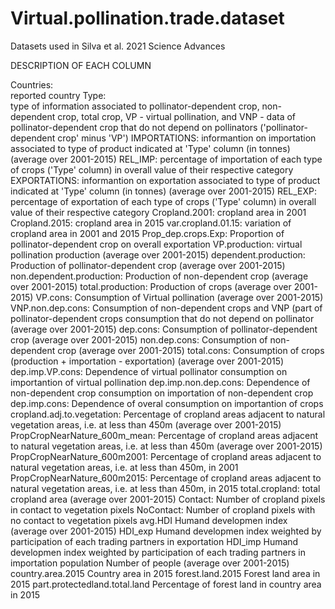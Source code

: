 # Virtual.pollination.trade.dataset
Datasets used in Silva et al. 2021 Science Advances

DESCRIPTION OF EACH COLUMN	
	
Countries:	
reported country
Type: 	
type of information associated to pollinator-dependent crop, non-dependent crop, total crop, VP - virtual pollination, and VNP - data of pollinator-dependent crop that do not depend on pollinators ('pollinator-dependent crop' minus 'VP')
IMPORTATIONS:	informantion on importation associated to type of product indicated at 'Type' column (in tonnes) (average over 2001-2015)
REL_IMP:	percentage of importation of each type of crops ('Type' column) in overall value of their respective category
EXPORTATIONS:	informantion on exportation associated to type of product indicated at 'Type' column (in tonnes) (average over 2001-2015)
REL_EXP:	percentage of exportation of each type of crops ('Type' column) in overall value of their respective category
Cropland.2001:	cropland area in 2001
Cropland.2015:	cropland area in 2015
var.cropland.01.15:	variation of cropland area in 2001 and 2015
Prop_dep.crops.Exp:	Proportion of pollinator-dependent crop on overall exportation
VP.production:	virtual pollination production (average over 2001-2015)
dependent.production:	Production of pollinator-dependent crop (average over 2001-2015)
non.dependent.production:	Production of non-dependent crop (average over 2001-2015)
total.production:	Production of crops (average over 2001-2015)
VP.cons:	Consumption of Virtual pollination  (average over 2001-2015)
VNP.non.dep.cons:	Consumption of non-dependent crops and VNP (part of pollinator-dependent crops consumption that do not depend on pollinator (average over 2001-2015)
dep.cons:	Consumption of pollinator-dependent crop (average over 2001-2015)
non.dep.cons:	Consumption of non-dependent crop (average over 2001-2015)
total.cons:	Consumption of crops (production + importation - exportation) (average over 2001-2015)
dep.imp.VP.cons:	Dependence of virtual pollinator consumption on importantion of virtual pollination 
dep.imp.non.dep.cons:	Dependence of non-dependent crop consumption on importation of non-dependent crop
dep.imp.cons:	Dependence of overal consumption on importantion of crops
cropland.adj.to.vegetation:	Percentage of cropland areas adjacent to natural vegetation areas, i.e. at less than 450m (average over 2001-2015)
PropCropNearNature_600m_mean:	Percentage of cropland areas adjacent to natural vegetation areas, i.e. at less than 450m (average over 2001-2015)
PropCropNearNature_600m2001:	Percentage of cropland areas adjacent to natural vegetation areas, i.e. at less than 450m, in 2001
PropCropNearNature_600m2015:	Percentage of cropland areas adjacent to natural vegetation areas, i.e. at less than 450m, in 2015
total.cropland:	total cropland area (average over 2001-2015)
Contact:	Number of cropland pixels in contact to vegetation pixels
NoContact:	Number of cropland pixels with no contact to vegetation pixels
avg.HDI	Humand developmen index (average over 2001-2015)
HDI_exp	Humand developmen index weighted by participation of each trading partners in exportation 
HDI_imp	Humand developmen index weighted by participation of each trading partners in importation
population	Number of people (average over 2001-2015)
country.area.2015	Country area in 2015
forest.land.2015	Forest land area in 2015
part.protectedland.total.land	Percentage of forest land in country area in 2015

